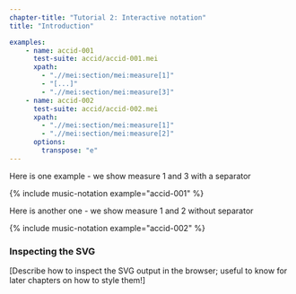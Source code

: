 ```yaml
---
chapter-title: "Tutorial 2: Interactive notation"
title: "Introduction"

examples:
    - name: accid-001
      test-suite: accid/accid-001.mei
      xpath:
        - ".//mei:section/mei:measure[1]"
        - "[...]"
        - ".//mei:section/mei:measure[3]"
    - name: accid-002
      test-suite: accid/accid-002.mei
      xpath:
        - ".//mei:section/mei:measure[1]"
        - ".//mei:section/mei:measure[2]"
      options:
        transpose: "e"
---
```


Here is one example - we show measure 1 and 3 with a separator

{% include music-notation example="accid-001" %}

Here is another one - we show measure 1 and 2 without separator

{% include music-notation example="accid-002" %}

### Inspecting the SVG

[Describe how to inspect the SVG output in the browser; useful to know for later chapters on how to style them!]
